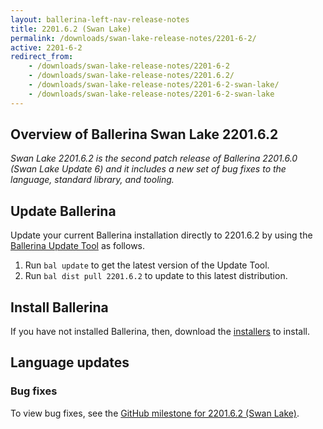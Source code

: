 ```yaml
---
layout: ballerina-left-nav-release-notes
title: 2201.6.2 (Swan Lake) 
permalink: /downloads/swan-lake-release-notes/2201-6-2/
active: 2201-6-2
redirect_from: 
    - /downloads/swan-lake-release-notes/2201-6-2
    - /downloads/swan-lake-release-notes/2201.6.2/
    - /downloads/swan-lake-release-notes/2201-6-2-swan-lake/
    - /downloads/swan-lake-release-notes/2201-6-2-swan-lake
---
```


## Overview of Ballerina Swan Lake 2201.6.2

<em>Swan Lake 2201.6.2 is the second patch release of Ballerina 2201.6.0 (Swan Lake Update 6) and it includes a new set of bug fixes to the language, standard library, and tooling.</em>

## Update Ballerina

Update your current Ballerina installation directly to 2201.6.2 by using the [Ballerina Update Tool](/learn/update-tool/) as follows.

1. Run `bal update` to get the latest version of the Update Tool.
2. Run `bal dist pull 2201.6.2` to update to this latest distribution.

## Install Ballerina

If you have not installed Ballerina, then, download the [installers](/downloads/#swanlake) to install.

## Language updates

### Bug fixes

To view bug fixes, see the [GitHub milestone for 2201.6.2 (Swan Lake)](https://github.com/ballerina-platform/ballerina-lang/issues?q=is%3Aissue+milestone%3A2201.6.2+label%3AType%2FBug+is%3Aclosed+).
